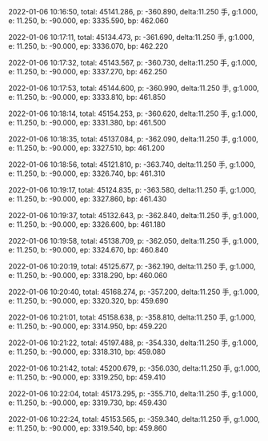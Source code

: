 2022-01-06 10:16:50, total: 45141.286, p: -360.890, delta:11.250 手, g:1.000, e: 11.250, b: -90.000, ep: 3335.590, bp: 462.060

2022-01-06 10:17:11, total: 45134.473, p: -361.690, delta:11.250 手, g:1.000, e: 11.250, b: -90.000, ep: 3336.070, bp: 462.220

2022-01-06 10:17:32, total: 45143.567, p: -360.730, delta:11.250 手, g:1.000, e: 11.250, b: -90.000, ep: 3337.270, bp: 462.250

2022-01-06 10:17:53, total: 45144.600, p: -360.990, delta:11.250 手, g:1.000, e: 11.250, b: -90.000, ep: 3333.810, bp: 461.850

2022-01-06 10:18:14, total: 45154.253, p: -360.620, delta:11.250 手, g:1.000, e: 11.250, b: -90.000, ep: 3331.380, bp: 461.500

2022-01-06 10:18:35, total: 45137.084, p: -362.090, delta:11.250 手, g:1.000, e: 11.250, b: -90.000, ep: 3327.510, bp: 461.200

2022-01-06 10:18:56, total: 45121.810, p: -363.740, delta:11.250 手, g:1.000, e: 11.250, b: -90.000, ep: 3326.740, bp: 461.310

2022-01-06 10:19:17, total: 45124.835, p: -363.580, delta:11.250 手, g:1.000, e: 11.250, b: -90.000, ep: 3327.860, bp: 461.430

2022-01-06 10:19:37, total: 45132.643, p: -362.840, delta:11.250 手, g:1.000, e: 11.250, b: -90.000, ep: 3326.600, bp: 461.180

2022-01-06 10:19:58, total: 45138.709, p: -362.050, delta:11.250 手, g:1.000, e: 11.250, b: -90.000, ep: 3324.670, bp: 460.840

2022-01-06 10:20:19, total: 45125.677, p: -362.190, delta:11.250 手, g:1.000, e: 11.250, b: -90.000, ep: 3318.290, bp: 460.060

2022-01-06 10:20:40, total: 45168.274, p: -357.200, delta:11.250 手, g:1.000, e: 11.250, b: -90.000, ep: 3320.320, bp: 459.690

2022-01-06 10:21:01, total: 45158.638, p: -358.810, delta:11.250 手, g:1.000, e: 11.250, b: -90.000, ep: 3314.950, bp: 459.220

2022-01-06 10:21:22, total: 45197.488, p: -354.330, delta:11.250 手, g:1.000, e: 11.250, b: -90.000, ep: 3318.310, bp: 459.080

2022-01-06 10:21:42, total: 45200.679, p: -356.030, delta:11.250 手, g:1.000, e: 11.250, b: -90.000, ep: 3319.250, bp: 459.410

2022-01-06 10:22:04, total: 45173.295, p: -355.710, delta:11.250 手, g:1.000, e: 11.250, b: -90.000, ep: 3319.730, bp: 459.430

2022-01-06 10:22:24, total: 45153.565, p: -359.340, delta:11.250 手, g:1.000, e: 11.250, b: -90.000, ep: 3319.540, bp: 459.860